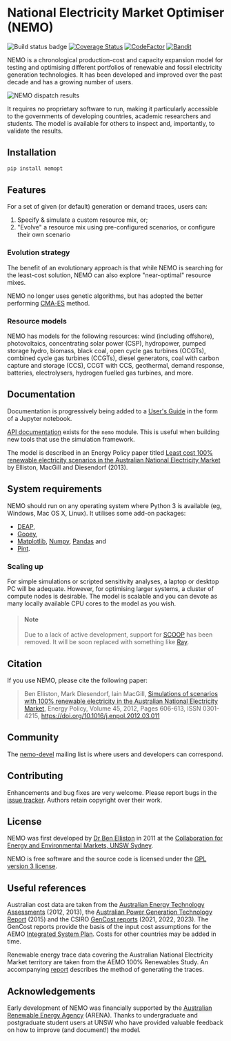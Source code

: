 # National Electricity Market Optimiser (NEMO)

![Build status
badge](https://github.com/bje-/NEMO/actions/workflows/buildtest.yml/badge.svg)
[![Coverage
Status](https://coveralls.io/repos/github/bje-/NEMO/badge.svg?branch=master)](https://coveralls.io/github/bje-/NEMO?branch=master)
[![CodeFactor](https://www.codefactor.io/repository/github/bje-/nemo/badge)](https://www.codefactor.io/repository/github/bje-/nemo)
[![Bandit](https://img.shields.io/badge/security-bandit-yellow.svg)](https://github.com/PyCQA/bandit)

NEMO is a chronological production-cost and capacity expansion model
for testing and optimising different portfolios of renewable and
fossil electricity generation technologies. It has been developed and
improved over the past decade and has a growing number of users.

![NEMO dispatch results](http://nemo.ozlabs.org/theworks.png)

It requires no proprietary software to run, making it particularly
accessible to the governments of developing countries, academic
researchers and students. The model is available for others to inspect
and, importantly, to validate the results.

## Installation

```bash
pip install nemopt
```

## Features

For a set of given (or default) generation or demand traces, users can:

  1. Specify & simulate a custom resource mix, or;
  2. "Evolve" a resource mix using pre-configured scenarios, or
     configure their own scenario

### Evolution strategy

The benefit of an evolutionary approach is that while NEMO is
searching for the least-cost solution, NEMO can also explore
"near-optimal" resource mixes.

NEMO no longer uses genetic algorithms, but has adopted the better
performing [CMA-ES](https://en.wikipedia.org/wiki/CMA-ES) method.

### Resource models

NEMO has models for the following resources: wind (including
offshore), photovoltaics, concentrating solar power (CSP), hydropower,
pumped storage hydro, biomass, black coal, open cycle gas turbines
(OCGTs), combined cycle gas turbines (CCGTs), diesel generators, coal
with carbon capture and storage (CCS), CCGT with CCS, geothermal,
demand response, batteries, electrolysers, hydrogen fuelled gas
turbines, and more.

## Documentation

Documentation is progressively being added to a [User's
Guide](https://nbviewer.org/urls/nemo.ozlabs.org/guide.ipynb?flush_cache=1)
in the form of a Jupyter notebook.

[API documentation](http://nemo.ozlabs.org/pdoc/index.html) exists for
the `nemo` module. This is useful when building new tools that use the
simulation framework.

The model is described in an Energy Policy paper titled [Least cost
100% renewable electricity scenarios in the Australian National
Electricity
Market](http://ceem.unsw.edu.au/sites/default/files/documents/LeastCostElectricityScenariosInPress2013.pdf)
by Elliston, MacGill and Diesendorf (2013).

## System requirements

NEMO should run on any operating system where Python 3 is available
(eg, Windows, Mac OS X, Linux). It utilises some add-on packages:

- [DEAP](https://deap.readthedocs.io/en/master/),
- [Gooey](https://pypi.org/project/Gooey/),
- [Matplotlib](http://matplotlib.org/),
  [Numpy](http://www.numpy.org/), [Pandas](http://pandas.pydata.org/)
  and
- [Pint](https://pint.readthedocs.io).

### Scaling up

For simple simulations or scripted sensitivity analyses, a laptop or
desktop PC will be adequate. However, for optimising larger systems, a
cluster of compute nodes is desirable. The model is scalable and you
can devote as many locally available CPU cores to the model as you
wish.

> #### Note
>
> Due to a lack of active development, support for
> [SCOOP](https://pypi.python.org/pypi/scoop) has been removed. It
> will be soon replaced with something like [Ray](https://ray.io/).

## Citation

If you use NEMO, please cite the following paper:

> Ben Elliston, Mark Diesendorf, Iain MacGill, [Simulations of
> scenarios with 100% renewable electricity in the Australian National
> Electricity
> Market](https://www.sciencedirect.com/science/article/pii/S0301421512002169?via=ihub#s0010),
> Energy Policy, Volume 45, 2012, Pages 606-613, ISSN 0301-4215,
> <https://doi.org/10.1016/j.enpol.2012.03.011>

## Community

The [nemo-devel](https://lists.ozlabs.org/listinfo/nemo-devel) mailing
list is where users and developers can correspond.

## Contributing

Enhancements and bug fixes are very welcome. Please report bugs in the
[issue tracker](https://github.com/bje-/NEMO/issues). Authors retain
copyright over their work.

## License

NEMO was first developed by [Dr Ben
Elliston](https://www.ceem.unsw.edu.au/staff/ben-elliston) in 2011 at
the [Collaboration for Energy and Environmental Markets, UNSW
Sydney](https://www.ceem.unsw.edu.au/).

NEMO is free software and the source code is licensed under the [GPL version 3 license](COPYING).

## Useful references

Australian cost data are taken from the [Australian Energy Technology
Assessments](https://www.industry.gov.au/Office-of-the-Chief-Economist/Publications/Pages/Australian-energy-technology-assessments.aspx)
(2012, 2013), the [Australian Power Generation Technology
Report](http://www.co2crc.com.au/publication-category/reports/) (2015)
and the CSIRO [GenCost
reports](https://data.csiro.au/collections/collection/CIcsiro:44228)
(2021, 2022, 2023). The GenCost reports provide the basis of the input
cost assumptions for the AEMO [Integrated System
Plan](https://aemo.com.au/en/energy-systems/major-publications/integrated-system-plan-isp).
Costs for other countries may be added in time.

Renewable energy trace data covering the Australian National
Electricity Market territory are taken from the AEMO 100% Renewables
Study. An accompanying
[report](http://content.webarchive.nla.gov.au/gov/wayback/20140211194248/http://www.climatechange.gov.au/sites/climatechange/files/files/reducing-carbon/APPENDIX3-ROAM-report-wind-solar-modelling.pdf)
describes the method of generating the traces.

## Acknowledgements

Early development of NEMO was financially supported by the [Australian
Renewable Energy Agency](http://www.arena.gov.au/) (ARENA). Thanks to
undergraduate and postgraduate student users at UNSW who have provided
valuable feedback on how to improve (and document!) the model.
